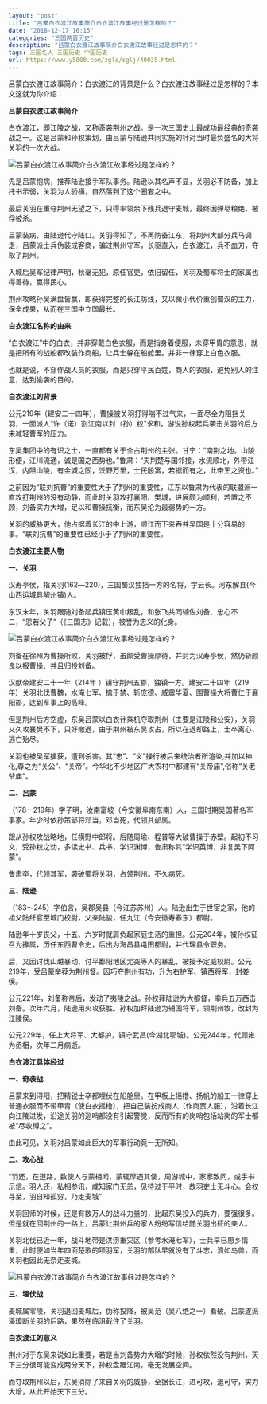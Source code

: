 ```yaml
---
layout: "post"
title: "吕蒙白衣渡江故事简介白衣渡江故事经过是怎样的？"
date: "2018-12-17 16:15"
categories: "三国两晋历史"
description: "吕蒙白衣渡江故事简介白衣渡江故事经过是怎样的？"
tags: 三国名人 三国历史 中国历史
url: https://www.y5000.com/zgls/sglj/40035.html
---
```






吕蒙白衣渡江故事简介：白衣渡江的背景是什么？白衣渡江故事经过是怎样的？本文这就为你介绍：

 **吕蒙白衣渡江故事简介**

白衣渡江，即江陵之战，又称奇袭荆州之战。是一次三国史上最成功最经典的奇袭战之一。这是吕蒙和孙权策划，由吕蒙与陆逊共同实施的针对当时最负盛名的大将关羽的一次大战。

![吕蒙白衣渡江故事简介白衣渡江故事经过是怎样的？](https://img.y5000.com/uploads/allimg/190112/b2974befc783017620e87dfb379a2a7a.jpg)

先是吕蒙抱病，推荐陆逊接手军队事务。陆逊以其名声不显，关羽必不防备，加上托书示弱，关羽为人骄横，自然落到了这个圈套之中。

最后关羽在重夺荆州无望之下，只得率领余下残兵退守麦城，最终因弹尽粮绝，被俘被杀。

吕蒙装病，由陆逊代守陆口。关羽得知了，不再防备江东，将荆州大部分兵马调走，吕蒙派士兵伪装成客商，骗过荆州守军，长驱直入，白衣渡江，兵不血刃，夺取了荆州。

入城后吴军纪律严明，秋毫无犯，原任官吏，依旧留任，关羽及蜀军将士的家属也得善待，赢得民心。

荆州攻略孙吴满盘皆赢，即获得完整的长江防线，又以微小代价重创蜀汉的主力，保全成果，从而在三国中立国最长。

 **白衣渡江名称的由来**

“白衣渡江”中的白衣，并非穿戴白色衣服，而是指身着便服，未穿甲胄的意思，就是把所有的战船都改装作商船，让兵士躲在船舱里。并非一律穿上白色衣服。

也就是说，不穿作战人员的衣服，而是只穿平民百姓，商人的衣服，避免别人的注意，达到偷袭的目的。  

 **白衣渡江的背景**

公元219年（建安二十四年），曹操被关羽打得喘不过气来，一面尽全力阻挡关羽，一面派人“许（诺）割江南以封（孙）权”求和，游说孙权起兵袭击关羽的后方来减轻曹军的压力。

东吴集团中的有识之士，一直都有关于全占荆州的主张。甘宁：“南荆之地。山陵形便，江川流通，诚是国之西势也。”鲁肃：“夫荆楚与国邻接，水流顺北，外带江汉，内阻山陵，有金城之固，沃野万里，士民殷富，若据而有之，此帝王之资也。”

之前因为“联刘抗曹”的重要性大于了荆州的重要性，江东以鲁肃为代表的联盟派一直攻打荆州的没有动静，而此时关羽攻打襄阳、樊城，进展颇为顺利，若置之不顾，刘备实力大增，足以和曹操抗衡，而东吴沦为最弱势的一方。

关羽的威胁更大，他占据着长江的中上游，顺江而下来吞并吴国是十分容易的事。“联刘抗曹”的重要性已经小于了荆州的重要性。

 **白衣渡江主要人物**

 **一、关羽**

汉寿亭侯，指关羽(162―220)，三国蜀汉独挡一方的名将，字云长。河东解县(今山西运城县解州镇)人。

东汉末年，关羽跟随刘备起兵镇压黄巾叛乱，和张飞共同辅佐刘备、忠心不二，“恩若父子”（《三国志》记载），被誉为忠义的化身。

![吕蒙白衣渡江故事简介白衣渡江故事经过是怎样的？](https://img.y5000.com/uploads/allimg/190112/2ec72383936e339135a125fbec5ace7c.jpg)

刘备在徐州为曹操所败，关羽被俘，虽颇受曹操厚待，并封为汉寿亭侯，然仍斩颜良以报曹操、并且归投刘备。

汉献帝建安二十一年（214年
）镇守荆州五郡，独镇一方。建安二十四年（219年）关羽北伐曹魏，水淹七军、擒于禁、斩庞德、威震华夏、围曹操大将曹仁于襄阳郡，达到军事上的高峰。

但是荆州后方空虚，东吴吕蒙以白衣计乘机夺取荆州（主要是江陵和公安），关羽又久攻襄樊不下，只好撤退，由于荆州被东吴攻占，所以在退却路上，士卒离心、逃亡殆尽。

关羽也被吴军擒获，遭到杀害。其“忠”、“义”操行被后来统治者所渲染,并加以神化,尊之为“关公”、“关帝”。今华北不少地区广大农村中都建有“关帝庙”,俗称“关老爷庙”。

 **二、吕蒙**

（178—219年）字子明，汝南富坡（今安徽阜南东南）人，三国时期吴国著名军事家。年少时依孙策部将邓当，邓当死，代领其部属。

跟从孙权攻战略地，任横野中郎将。后随周瑜、程普等大破曹操于赤壁。起初不习文，受孙权之劝，多读史书、兵书，学识渊博，鲁肃称其“学识英博，非复吴下阿蒙”。

鲁肃卒，代领其军，袭破蜀将关羽，占领荆州。不久病死。  

 **三、陆逊**

（183～245）字伯言，吴郡吴县（今江苏苏州）人。陆逊出生于世宦之家，他的祖父陆纤官至城门校尉，父亲陆骏，任九江（今安徽寿春东）都尉。

陆逊年十岁丧父，十五、六岁时就肩负起家庭生活的重担。公元204年，被孙权征召为掾属，历任东西曹令史，后出为海昌县屯田都尉，并代理县令职务。

后，又因讨伐山越暴动、讨平鄱阳地区尤突等人的暴乱，被授予定威校尉。公元219年，受吕蒙举荐为荆州督。因巧夺荆州有功，升为右护军、镇西将军，封娄侯。

公元221年，刘备称帝后，发动了夷陵之战。孙权拜陆逊为大都督，率兵五万西击刘备。次年六月，陆逊用火攻获胜。孙权加拜陆逊为辅国将军，领荆州牧，改封为江陵侯。

公元229年，任上大将军、大都护，镇守武昌(今湖北鄂城)。公元244年，代顾雍为丞相，次年二月病逝。

 **白衣渡江具体经过**

 **一、奇袭战**

吕蒙来到浔阳，把精锐士卒都埋伏在船舱里。在甲板上摇橹、扬帆的船工一律穿上普通衣服而不带甲胄（使白衣摇橹），把自己装扮成商人（作商贾人服），沿着长江向江陵进发，沿途关羽的巡哨都没有引起警觉，反而所有的岗哨包括站岗的军士都被“尽收缚之”。

由此可见，关羽对吕蒙如此巨大的军事行动竟一无所知。

 **二、攻心战**

“羽还，在道路，数使人与蒙相闻，蒙辄厚遇其使，周游城中，家家致问，或手书示信。羽人还，私相参讯，咸知家门无恙，见待过于平时，故羽吏士无斗心。会权寻至，羽自知孤穷，乃走麦城”

关羽回师的时候，还是有数万人的战斗力量的，比起东吴投入的兵力，要强很多。但是就在回荆州的一路上，吕蒙让荆州兵的家人纷纷写信给随关羽出征的亲人。

关羽北伐已近一年，战斗地带是洪涝重灾区（参考水淹七军），士兵早已思乡情重，此时便如当年四面楚歌的项羽军，关羽的部队早就没有了斗志，溃如鸟兽，而关羽也因此无奈走麦城。

![吕蒙白衣渡江故事简介白衣渡江故事经过是怎样的？](https://img.y5000.com/uploads/allimg/190112/0e250f0f9e740edcadc88114cd196004.jpg)

 **三、埋伏战**

麦城属零陵，关羽退回麦城后，伪称投降，被吴范（吴八绝之一）看破。吕蒙遂派潘璋断关羽的后路，果然在临沮截住了关羽。

 **白衣渡江的意义**

荆州对于东吴来说如此重要，若是当刘备势力大增的时候，孙权依然没有荆州，天下三分很可能变成两分天下，孙权盘踞江南，毫无发展空间。

而夺取荆州以后，东吴消除了来自关羽的威胁，全据长江，进可攻，退可守，实力大增，从此开始天下三分。
